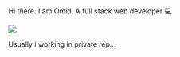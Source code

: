 Hi there. I am Omid. A full stack web developer 💻

<!-- you can follow me on  : [Instagram](https://instagram.com/0m1d_m0usav1)  -->
<!-- [![Whatsapp](https://img.shields.io/badge/Whatsapp-%23E4405F.svg?logo=Whatsapp&logoColor=white)](https://api.whatsapp.com/send?phone=+989932195530&text=)  -->

<!-- My resume :  [omid-mousavi.pdf](https://bazika.ir/omid/omidmousavi.pdf) -->

<!-- ![](https://github-readme-stats.vercel.app/api?username=omidmousavi&theme=github_dark&hide_border=true&include_all_commits=true&count_private=true)<br/> -->
 ![](https://github-readme-streak-stats.herokuapp.com/?user=omidmousavi&theme=prussian&hide_border=true)<br/>
<!-- ![](https://github-readme-stats.vercel.app/api/top-langs/?username=omidmousavi&theme=prussian&hide_border=true&include_all_commits=false&count_private=true&layout=compact) -->
<!-- <img src="https://komarev.com/ghpvc/?username=omidmousavi&amp;&amp;style=flat-square"> -->

Usually i working in private rep...
